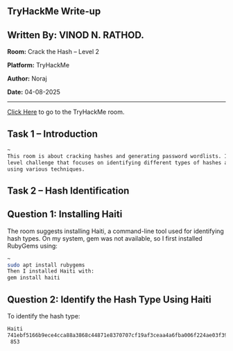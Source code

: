 ## TryHackMe Write-up 


## Written By: VINOD N. RATHOD. 


**Room:** Crack the Hash – Level 2 

**Platform:** TryHackMe 

**Author:** Noraj 

**Date:** 04-08-2025 

---


[Click Here](https://tryhackme.com/room/crackthehashlevel2) to go to the TryHackMe room.


## Task 1 – Introduction 
```bash
~
This room is about cracking hashes and generating password wordlists. It is a medium
level challenge that focuses on identifying different types of hashes and cracking them 
using various techniques. 
```

## Task 2 – Hash Identification 

## **Question 1:** Installing Haiti 
The room suggests installing Haiti, a command-line tool used for identifying hash types. 
On my system, gem was not available, so I first installed RubyGems using: 
```bash
~
sudo apt install rubygems 
Then I installed Haiti with: 
gem install haiti 
 ```
## **Question 2:** Identify the Hash Type Using Haiti 
To identify the hash type: 
```bash
Haiti  
741ebf5166b9ece4cca88a3868c44871e8370707cf19af3ceaa4a6fba006f224ae03f39153492
 853 
 ```
 